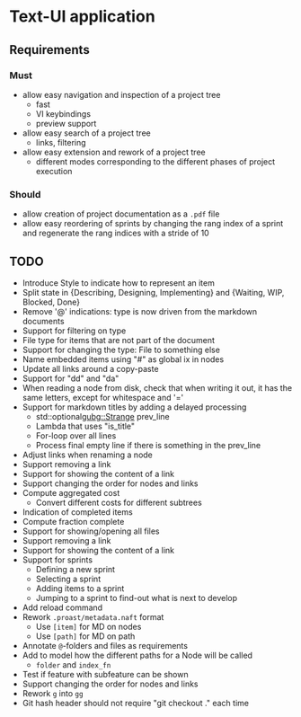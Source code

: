 <!--
[proast]
-->
Text-UI application
===================

## Requirements

### Must

* allow easy navigation and inspection of a project tree
  * fast
  * VI keybindings
  * preview support
* allow easy search of a project tree
  * links, filtering
* allow easy extension and rework of a project tree
  * different modes corresponding to the different phases of project execution

### Should

* allow creation of project documentation as a `.pdf` file
* allow easy reordering of sprints by changing the rang index of a sprint and regenerate the rang indices with a stride of 10

## TODO

* Introduce Style to indicate how to represent an item
* Split state in {Describing, Designing, Implementing} and {Waiting, WIP, Blocked, Done}
* Remove '@' indications: type is now driven from the markdown documents
* Support for filtering on type
* File type for items that are not part of the document
* Support for changing the type: File to something else
* Name embedded items using "#<ix>" as global ix in nodes
* Update all links around a copy-paste
* Support for "dd" and "da"
* When reading a node from disk, check that when writing it out, it has the same letters, except for whitespace and '='
* Support for markdown titles by adding a delayed processing
  * std::optional<gubg::Strange> prev_line
  * Lambda that uses "is_title"
  * For-loop over all lines
  * Process final empty line if there is something in the prev_line
* Adjust links when renaming a node
* Support removing a link
* Support for showing the content of a link
* Support changing the order for nodes and links
* Compute aggregated cost
  * Convert different costs for different subtrees
* Indication of completed items
* Compute fraction complete
* Support for showing/opening all files
* Support removing a link
* Support for showing the content of a link
* Support for sprints
  * Defining a new sprint
  * Selecting a sprint
  * Adding items to a sprint
  * Jumping to a sprint to find-out what is next to develop
* Add reload command
* Rework `.proast/metadata.naft` format
  * Use `[item]` for MD on nodes
  * Use `[path]` for MD on path
* Annotate `@`-folders and files as requirements
* Add to model how the different paths for a Node will be called
  * `folder` and `index_fn`
* Test if feature with subfeature can be shown
* Support changing the order for nodes and links
* Rework `g` into `gg`
* Git hash header should not require "git checkout ." each time
